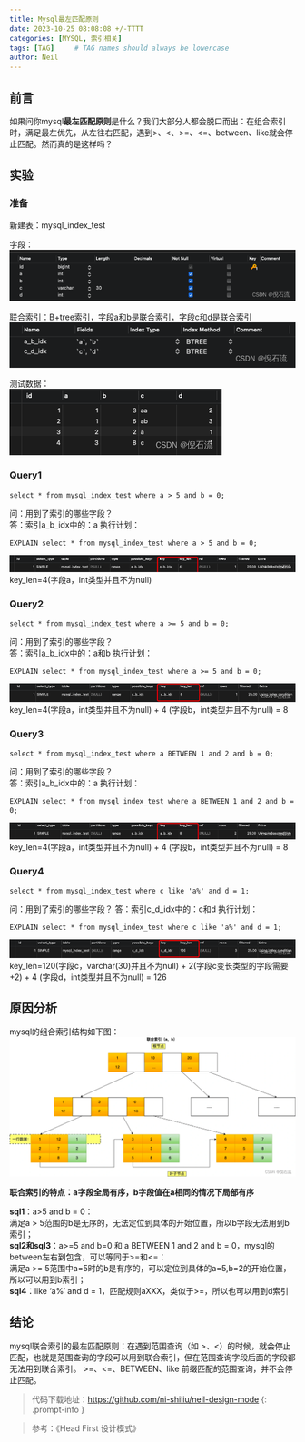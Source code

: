 ```yaml
---
title: Mysql最左匹配原则
date: 2023-10-25 08:08:08 +/-TTTT
categories: [MYSQL, 索引相关]
tags: [TAG]     # TAG names should always be lowercase
author: Neil
---
```


## 前言

如果问你mysql**最左匹配原则**是什么？我们大部分人都会脱口而出：在组合索引时，满足最左优先，从左往右匹配，遇到>、<、>=、<=、between、like就会停止匹配。然而真的是这样吗？

## 实验

### 准备
新建表：mysql_index_test  

字段：
![mysql_index_test表字段](../../img/mysql/leftMatch/index_left_match_table1.png)

联合索引：B+tree索引，字段a和b是联合索引，字段c和d是联合索引  
![mysql_index_test表字段](../../img/mysql/leftMatch/index_left_match_table2.png)

测试数据：  
![mysql_index_test表字段](../../img/mysql/leftMatch/index_left_match_table3.png)

### Query1

```mysql
select * from mysql_index_test where a > 5 and b = 0;
```
问：用到了索引的哪些字段？  
答：索引a_b_idx中的：a
执行计划：  
```mysql
EXPLAIN select * from mysql_index_test where a > 5 and b = 0;
```
![mysql_index_test表字段](../../img/mysql/leftMatch/index_left_match_table4.png)  
key_len=4(字段a，int类型并且不为null)


### Query2

```mysql
select * from mysql_index_test where a >= 5 and b = 0;
```
问：用到了索引的哪些字段？  
答：索引a_b_idx中的：a和b
执行计划：
```mysql
EXPLAIN select * from mysql_index_test where a >= 5 and b = 0;
```
![mysql_index_test表字段](../../img/mysql/leftMatch/index_left_match_table5.png)  
key_len=4(字段a，int类型并且不为null) + 4 (字段b，int类型并且不为null) = 8


### Query3

```mysql
select * from mysql_index_test where a BETWEEN 1 and 2 and b = 0;
```
问：用到了索引的哪些字段？  
答：索引a_b_idx中的：a
执行计划：
```mysql
EXPLAIN select * from mysql_index_test where a BETWEEN 1 and 2 and b = 0;
```
![mysql_index_test表字段](../../img/mysql/leftMatch/index_left_match_table6.png)  
key_len=4(字段a，int类型并且不为null) + 4 (字段b，int类型并且不为null) = 8


### Query4

```mysql
select * from mysql_index_test where c like 'a%' and d = 1;
```
问：用到了索引的哪些字段？
答：索引c_d_idx中的：c和d
执行计划：
```mysql
EXPLAIN select * from mysql_index_test where c like 'a%' and d = 1;
```
![mysql_index_test表字段](../../img/mysql/leftMatch/index_left_match_table7.png)  
key_len=120(字段c，varchar(30)并且不为null) + 2(字段c变长类型的字段需要+2) + 4 (字段d，int类型并且不为null) = 126

## 原因分析

mysql的组合索引结构如下图：
![mysql_index_test表字段](../../img/mysql/leftMatch/index_left_match_table8.png)

**联合索引的特点：a字段全局有序，b字段值在a相同的情况下局部有序**  

**sql1**：a>5 and b = 0：  
满足a > 5范围的b是无序的，无法定位到具体的开始位置，所以b字段无法用到b索引；  
**sql2和sql3**：a>=5 and b=0 和 a BETWEEN 1 and 2 and b = 0，mysql的between左右到包含，可以等同于>=和<=：  
满足a >= 5范围中a=5时的b是有序的，可以定位到具体的a=5,b=2的开始位置，所以可以用到b索引；  
**sql4**：like ‘a%’ and d = 1，匹配规则aXXX，类似于>=，所以也可以用到d索引
## 结论
mysql联合索引的最左匹配原则：在遇到范围查询（如 >、<）的时候，就会停止匹配，也就是范围查询的字段可以用到联合索引，但在范围查询字段后面的字段都无法用到联合索引。 >=、<=、BETWEEN、like 前缀匹配的范围查询，并不会停止匹配。


> 代码下载地址：<https://github.com/ni-shiliu/neil-design-mode> 
{: .prompt-info }  

> 参考：《Head First 设计模式》
